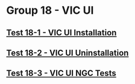 Group 18 - VIC UI
=======

[Test 18-1 - VIC UI Installation](18-1-VIC-UI-Installer.md)
-
[Test 18-2 - VIC UI Uninstallation](18-2-VIC-UI-Uninstaller.md)
-
[Test 18-3 - VIC UI NGC Tests](18-3-VIC-UI-NGC-tests.md)
-

